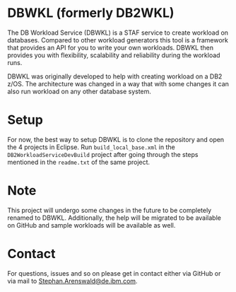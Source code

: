 # DBWKL (formerly DB2WKL)
The DB Workload Service (DBWKL) is a STAF service to create workload on databases. Compared to other workload generators this tool is a framework that provides an API for you to write your own workloads. DBWKL then provides you with flexibility, scalability and reliability during the workload runs.

DBWKL was originally developed to help with creating workload on a DB2 z/OS. The architecture was changed in a way that with some changes it can also run workload on any other database system.

# Setup
For now, the best way to setup DBWKL is to clone the repository and open the 4 projects in Eclipse. Run `build_local_base.xml` in the `DB2WorkloadServiceDevBuild` project after going through the steps mentioned in the `readme.txt` of the same project.

# Note
This project will undergo some changes in the future to be completely renamed to DBWKL. Additionally, the help will be migrated to be available on GitHub and sample workloads will be available as well.

# Contact
For questions, issues and so on please get in contact either via GitHub or via mail to Stephan.Arenswald@de.ibm.com.